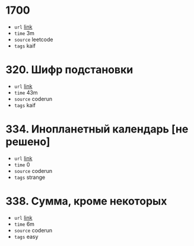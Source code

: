 # 1700
- `url` [link](https://leetcode.com/problems/number-of-students-unable-to-eat-lunch/description/)
- `time` 3m
- `source` leetcode
- `tags` kaif
# 320. Шифр подстановки
- `url` [link](https://coderun.yandex.ru/problem/substitution-code?currentPage=4&pageSize=10&tag=first_2023_frontend&rowNumber=38)
- `time` 43m
- `source` coderun
- `tags` kaif
# 334. Инопланетный календарь [не решено]
- `url` [link](https://coderun.yandex.ru/problem/alien-calendar?currentPage=5&pageSize=10&tag=first_2023_frontend&rowNumber=42)
- `time` 0
- `source` coderun
- `tags` strange
# 338. Сумма, кроме некоторых
- `url` [link](https://coderun.yandex.ru/problem/sum-except?currentPage=5&pageSize=10&tag=first_2023_frontend&rowNumber=43)
- `time` 6m
- `source` coderun
- `tags` easy
